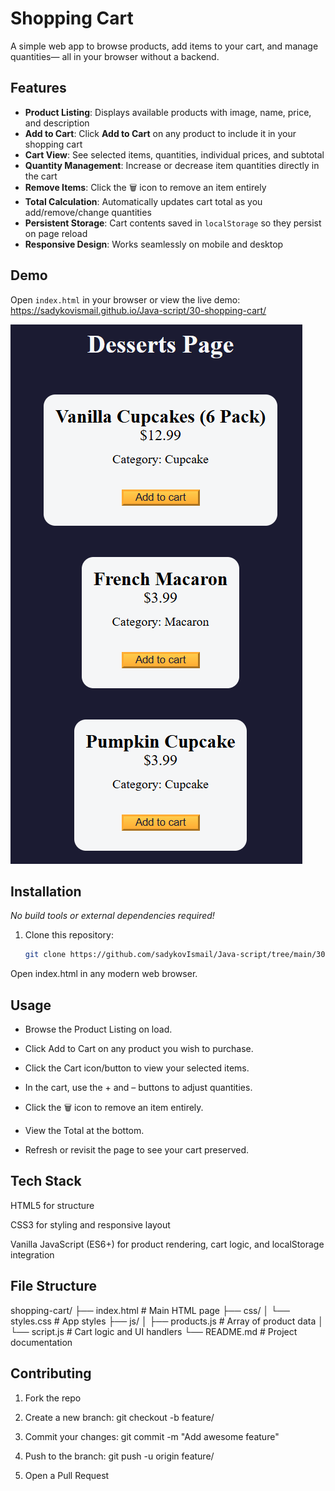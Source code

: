 # Shopping Cart

A simple web app to browse products, add items to your cart, and manage quantities— all in your browser without a backend.

## Features

- **Product Listing**: Displays available products with image, name, price, and description  
- **Add to Cart**: Click **Add to Cart** on any product to include it in your shopping cart  
- **Cart View**: See selected items, quantities, individual prices, and subtotal  
- **Quantity Management**: Increase or decrease item quantities directly in the cart  
- **Remove Items**: Click the 🗑️ icon to remove an item entirely  
- **Total Calculation**: Automatically updates cart total as you add/remove/change quantities  
- **Persistent Storage**: Cart contents saved in `localStorage` so they persist on page reload  
- **Responsive Design**: Works seamlessly on mobile and desktop  

## Demo

Open `index.html` in your browser or view the live demo:  
<https://sadykovismail.github.io/Java-script/30-shopping-cart/>

![Screenshot of the Shopping Cart app](./screenshot.png)

## Installation

_No build tools or external dependencies required!_

1. Clone this repository:  
   ```bash
   git clone https://github.com/sadykovIsmail/Java-script/tree/main/30-shopping-cart
Open index.html in any modern web browser.

## Usage
- Browse the Product Listing on load.

- Click Add to Cart on any product you wish to purchase.

- Click the Cart icon/button to view your selected items.

- In the cart, use the + and – buttons to adjust quantities.

- Click the 🗑️ icon to remove an item entirely.

- View the Total at the bottom.

- Refresh or revisit the page to see your cart preserved.

## Tech Stack
HTML5 for structure

CSS3 for styling and responsive layout

Vanilla JavaScript (ES6+) for product rendering, cart logic, and localStorage integration

## File Structure

shopping-cart/
├── index.html           # Main HTML page
├── css/
│   └── styles.css       # App styles
├── js/
│   ├── products.js      # Array of product data
│   └── script.js           # Cart logic and UI handlers
└── README.md            # Project documentation

## Contributing
1) Fork the repo

2) Create a new branch:
git checkout -b feature/<your-branch-name>

3) Commit your changes:
git commit -m "Add awesome feature"

4) Push to the branch:
git push -u origin feature/<your-branch-name>

5) Open a Pull Request